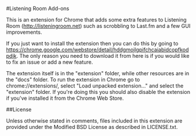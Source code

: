 #Listening Room Add-ons

This is an extension for Chrome that adds some extra features to Listening Room (http://listeningroom.net) such as scrobbling to Last.fm and a few GUI improvements.

If you just want to install the extension then you can do this by going to https://chrome.google.com/webstore/detail/hddgmojlgpifchcaiabidcopfkodpdjk. The only reason you need to download it from here is if you would like to fix an issue or add a new feature.

The extension itself is in the "extension" folder, while other resources are in the "docs" folder. To run the extension in Chrome go to chrome://extensions/, select "Load unpacked extension..." and select the "extension" folder. If you're doing this you should also disable the extension if you've installed it from the Chrome Web Store.

##License

Unless otherwise stated in comments, files included in this extension are provided under the Modified BSD License as described in LICENSE.txt.